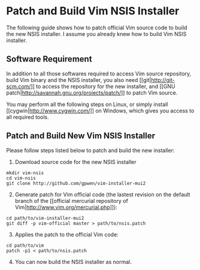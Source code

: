 # Patch and Build Vim NSIS Installer

The following guide shows how to patch official Vim source code to build the
new NSIS installer.  I assume you already knew how to build Vim NSIS
installer.

## Software Requirement

In addition to all those softwares required to access Vim source repository,
build Vim binary and the NSIS installer, you also need
[[git|http://git-scm.com/]] to access the repository for the new installer,
and [[GNU patch|http://savannah.gnu.org/projects/patch/]] to patch Vim source.

You may perform all the following steps on Linux, or simply install
[[cygwin|http://www.cygwin.com/]] on Windows, which gives you access to all
required tools.

## Patch and Build New Vim NSIS Installer

Please follow steps listed below to patch and build the new installer:

1.  Download source code for the new NSIS installer
```ksh
mkdir vim-nsis
cd vim-nsis
git clone http://github.com/gpwen/vim-installer-mui2
```

2.  Generate patch for Vim official code (the lastest revision on the default
    branch of the [[official mercurial repository of
    Vim|http://www.vim.org/mercurial.php]]):
```ksh
cd path/to/vim-installer-mui2
git diff -p vim-official master > path/to/nsis.patch
```

3.  Applies the patch to the official Vim code:
```ksh
cd path/to/vim
patch -p1 < path/to/nsis.patch
```

4.  You can now build the NSIS installer as normal.
